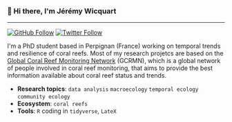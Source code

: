 ### 👋 Hi there, I'm Jérémy Wicquart

---

[![GitHub Follow](https://img.shields.io/github/followers/JWicquart?label=Github&style=social)](https://github.com/JWicquart)
[![Twitter Follow](https://img.shields.io/twitter/follow/JeremyWicquart?label=Twitter&style=social)](https://twitter.com/JeremyWicquart)

I'm a PhD student based in Perpignan (France) working on temporal trends and resilience of coral reefs. Most of my research projetcs are based on the [Global Coral Reef Monitoring Network](https://gcrmn.net/) (GCRMN), which is a global network of people involved in coral reef monitoring, that aims to provide the best information available about coral reef status and trends.

* **Research topics**: `data analysis` `macroecology` `temporal ecology` `community ecology`
* **Ecosystem**: `coral reefs`
* **Tools**: `R` coding in `tidyverse`, `LateX`

